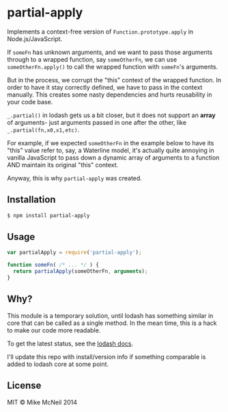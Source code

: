 # partial-apply

Implements a context-free version of `Function.prototype.apply` in Node.js/JavaScript.


If `someFn` has unknown arguments, and we want to pass those arguments through
to a wrapped function, say `someOtherFn`, we can use `someOtherFn.apply()` to
call the wrapped function with `someFn`'s arguments.

But in the process, we corrupt the "this" context of the wrapped function.
In order to have it stay correctly defined, we have to pass in the context manually.
This creates some nasty dependencies and hurts reusability in your code base.

`_.partial()` in lodash gets us a bit closer, but it does not support an **array**
of arguments- just arguments passed in one after the other, like `_.partial(fn,x0,x1,etc)`.

For example, if we expected `someOtherFn` in the example below to have its "this"
value refer to, say, a Waterline model, it's actually quite annoying in vanilla
JavaScript to pass down a dynamic array of arguments to a function AND maintain its
original "this" context.

Anyway, this is why `partial-apply` was created.


## Installation

```sh
$ npm install partial-apply
```

## Usage

```javascript
var partialApply = require('partial-apply');

function someFn( /* ... */ ) {
  return partialApply(someOtherFn, arguments);
}

```

## Why?

This module is a temporary solution, until lodash has something
similar in core that can be called as a single method.
In the mean time, this is a hack to make our code more readable.

To get the latest status, see the [lodash docs](http://lodash.com/docs).

I'll update this repo with install/version info if something comparable is
added to lodash core at some point.



## License

MIT &copy; Mike McNeil 2014
